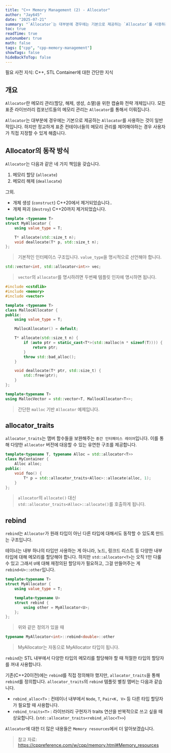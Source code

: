 ```yaml
---
title: "C++ Memory Management (2) - Allocator"
author: "Jay645"
date: "2025-07-21"
summary: "`Allocator`는 대부분에 경우에는 기본으로 제공하는 `Allocator`를 사용하는 것이 일반적입니다. 하지만 정교하게 표준 컨테이너들의 메모리 관리를 제어해야하는 경우 사용자가 직접 지정할 수 있게 해줍니다."
toc: true
readTime: true
autonumber: true
math: false
tags: ["cpp", "cpp-memory-management"]
showTags: false
hideBackToTop: false
---
```


필요 사전 지식: C++, STL Container에 대한 간단한 지식

## 개요

`Allocator`란 메모리 관리(할당, 해제, 생성, 소멸)을 위한 캡슐화 전략 개체입니다. 모든 표준 라이브러리 컴포넌트들의 메모리 관리는 `Allocator`를 통해서 이뤄집니다.

`Allocator`는 대부분에 경우에는 기본으로 제공하는 `Allocator`를 사용하는 것이 일반적입니다. 하지만 정교하게 표준 컨테이너들의 메모리 관리를 제어해야하는 경우 사용자가 직접 지정할 수 있게 해줍니다.

## Allocator의 동작 방식

`Allocator`는 다음과 같은 네 가지 책임을 갖습니다.
1. 메모리 할당 (`allocate`)
2. 메모리 해제 (`deallocate`)

그외.
- 개체 생성 (`construct`) C++20에서 제거되었습니다..
- 개체 파괴 (`destroy`) C++20까지 제거되었습니다.

```cpp
template <typename T>
struct MyAllocator {
    using value_type = T;

    T* allocate(std::size_t n);
    void deallocate(T* p, std::size_t n);
};
```
> 기본적인 인터페이스 구조입니다. `value_type`을 명시적으로 선언해야 합니다.

```cpp
std::vector<int, std::allocator<int>> vec;
```
> `vector`의 `allocator`를 명시하려면 두번째 템플릿 인자에 명시하면 됩니다.

```cpp
#include <cstdlib>
#include <memory>
#include <vector>

template <typename T>
class MallocAllocator {
public:
    using value_type = T;

    MallocAllocator() = default;

    T* allocate(std::size_t n) {
        if (auto ptr = static_cast<T*>(std::malloc(n * sizeof(T)))) {
            return ptr;
        }
        throw std::bad_alloc();
    }

    void deallocate(T* ptr, std::size_t) {
        std::free(ptr);
    }
};

template<typename T>
using MallocVector = std::vector<T, MallocAllocator<T>>;
```
> 간단한 `malloc` 기반 `Allocator` 예제입니다.

## allocator_traits

`allocator_traits`는 맴버 함수들을 보완해주는 `중간 인터페이스 레이어`입니다. 이를 통해 다양한 `allocator` 버전에 대응할 수 있는 유연한 구조를 제공합니다.

```cpp
template<typename T, typename Alloc = std::allocator<T>>
class MyContainer {
    Alloc alloc;
public:
    void foo() {
        T* p = std::allocator_traits<Alloc>::allocate(alloc, 1);
    }
};
```
> `allocator`의 `allocate()` 대신 `std::allocator_traits<Alloc>::allocate()`를 호출하게 됩니다.

## rebind

`rebind`는 `Allocator`가 원래 타입이 아닌 다른 타입에 대해서도 동작할 수 있도록 만드는 구조입니다. 

테이너는 내부 하나의 타입만 사용하는 게 아니라, 노드, 링크드 리스트 등 다양한 내부 타입에 대해 메모리를 할당해야 합니다. 하지만 `std::allocator<T>`는 오직 `T`만 다룰 수 있고 그래서 `U`에 대해 재정의된 할당자가 필요하고, 그걸 만들어주는 게 `rebind<U>::other`입니다.

```cpp
template<typename T>
struct MyAllocator {
    using value_type = T;

    template<typename U>
    struct rebind {
        using other = MyAllocator<U>;
    };
};
```
> 위와 같은 정의가 있을 때

```cpp
typename MyAllocator<int>::rebind<double>::other
```
> MyAllocator<int>는 자동으로 MyAllocator<double> 타입이 됩니다.

`rebind`는 STL 내부에서 다양한 타입의 메모리를 할당해야 할 때 적절한 타입의 할당자를 꺼내 사용합니다.

기존(C++20이전)에는 `rebind`를 직접 정의해야 했지만, `allocator_traits`을 통해 `rebind`를 정의합니다. `allocator_traits`의 `rebind` 템플릿 별칭 맴버는 다음과 같습니다.

- `rebind_alloc<T>` : 컨테이너 내부에서 `Node`, `T`, `Pair<K, V>` 등 다른 타입 할당자가 필요할 때 사용합니다.
- `rebind_traits<T>` : 라이브러리 구현자가 traits 연산을 반복적으로 쓰고 싶을 때 상요합니다. (`std::allocator_traits<rebind_alloc<T>>`)

`Allocator`에 대한 더 많은 내용들은 `Memory resources`에서 더 알아보겠습니다.

> 참고 자료: https://cppreference.com/w/cpp/memory.html#Memory_resources